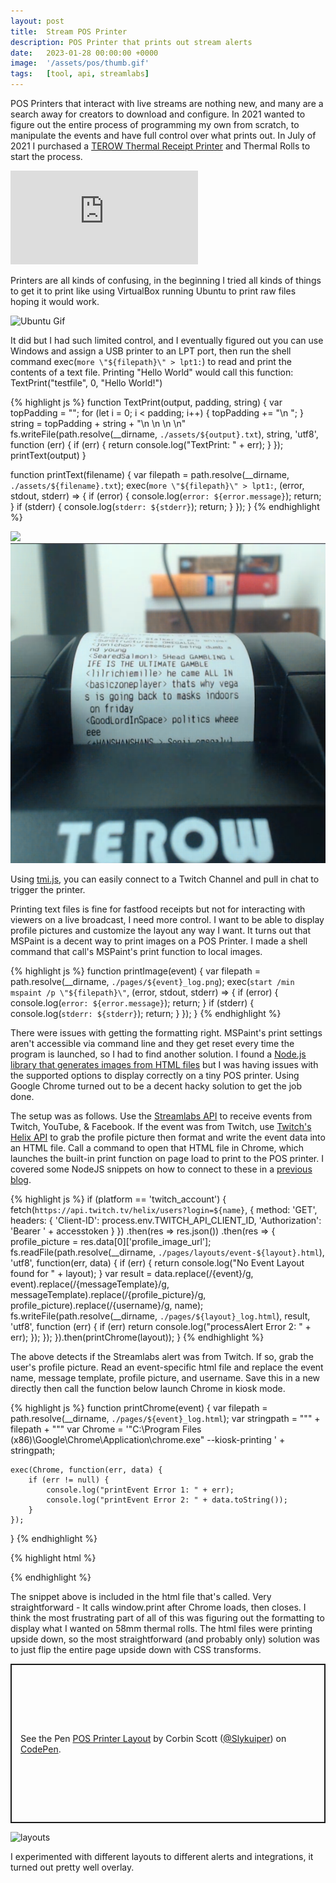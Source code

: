 ```yaml
---
layout: post
title:  Stream POS Printer
description: POS Printer that prints out stream alerts
date:   2023-01-28 00:00:00 +0000
image:  '/assets/pos/thumb.gif'
tags:   [tool, api, streamlabs]
---
```

POS Printers that interact with live streams are nothing new, and many are a search away for creators to download and configure. In 2021 wanted to figure out the entire process of programming my own from scratch, to manipulate the events and have full control over what prints out. In July of 2021 I purchased a [TEROW Thermal Receipt Printer](https://www.amazon.com/gp/product/B07848ZBXT/ref=ppx_yo_dt_b_asin_title_o06_s01?ie=UTF8&th=1) and Thermal Rolls to start the process. 

<p><iframe src="https://www.youtube-nocookie.com/embed/UjvRDH2ulxE" loading="lazy" frameborder="0" allowfullscreen></iframe></p>

Printers are all kinds of confusing, in the beginning I tried all kinds of things to get it to print like using VirtualBox running Ubuntu to print raw files hoping it would work.

![Ubuntu Gif]({{site.baseurl}}/assets/pos/ubuntu.gif)

It did but I had such limited control, and I eventually figured out you can use Windows and assign a USB printer to an LPT port, then run the shell command exec(`more \"${filepath}\" > lpt1:`) to read and print the contents of a text file. Printing "Hello World" would call this function: TextPrint("testfile", 0, "Hello World!")

{% highlight js %}
function TextPrint(output, padding, string) {
    var topPadding = "";
    for (let i = 0; i < padding; i++) {
        topPadding += "\n ";
    }
    string = topPadding + string + "\n \n \n \n"
    fs.writeFile(path.resolve(__dirname, `./assets/${output}.txt`), string, 'utf8', function (err) {
        if (err) {
            return console.log("TextPrint: " + err);
        }
    });
    printText(output)
}

function printText(filename) { 
    var filepath = path.resolve(__dirname, `./assets/${filename}.txt`);
    exec(`more \"${filepath}\" > lpt1:`, (error, stdout, stderr) => {
        if (error) {
            console.log(`error: ${error.message}`);
            return;
        }
        if (stderr) {
            console.log(`stderr: ${stderr}`);
            return;
        }
    });
}
{% endhighlight %}

<div class="gallery-box">
  <div class="gallery">
    <img src="/assets/pos/testing.gif">
    <img src="/assets/pos/chatters.png">
  </div>
</div>

Using [tmi.js](https://tmijs.com/), you can easily connect to a Twitch Channel and pull in chat to trigger the printer. 

Printing text files is fine for fastfood receipts but not for interacting with viewers on a live broadcast, I need more control. I want to be able to display profile pictures and customize the layout any way I want. It turns out that MSPaint is a decent way to print images on a POS Printer. I made a shell command that call's MSPaint's print function to local images.

{% highlight js %}
function printImage(event) { 
    var filepath = path.resolve(__dirname, `./pages/${event}_log.png`);
    exec(`start /min mspaint /p \"${filepath}\"`, (error, stdout, stderr) => {
        if (error) {
            console.log(`error: ${error.message}`);
            return;
        }
        if (stderr) {
            console.log(`stderr: ${stderr}`);
            return;
        }
    });
}
{% endhighlight %}

There were issues with getting the formatting right. MSPaint's print settings aren't accessible via command line and they get reset every time the program is launched, so I had to find another solution. I found a [Node.js library that generates images from HTML files](https://www.npmjs.com/package/node-html-to-image) but I was having issues with the supported options to display correctly on a tiny POS printer. Using Google Chrome turned out to be a decent hacky solution to get the job done. 

The setup was as follows. Use the [Streamlabs API](https://dev.streamlabs.com/) to receive events from Twitch, YouTube, & Facebook. If the event was from Twitch, use [Twitch's Helix API](https://dev.twitch.tv/docs/api/) to grab the profile picture then format and write the event data into an HTML file. Call a command to open that HTML file in Chrome, which launches the built-in print function on page load to print to the POS printer. I covered some NodeJS snippets on how to connect to these in a [previous blog](/stream-chatter-phone-display/).

{% highlight js %}
if (platform == 'twitch_account') {
    fetch(`https://api.twitch.tv/helix/users?login=${name}`, {
        method: 'GET',
        headers: {
            'Client-ID': process.env.TWITCH_API_CLIENT_ID,
            'Authorization': 'Bearer ' + accesstoken
        }
    })
    .then(res => res.json())
    .then(res => {
        profile_picture = res.data[0]['profile_image_url'];
        fs.readFile(path.resolve(__dirname, `./pages/layouts/event-${layout}.html`), 'utf8', function(err, data) {
            if (err) {
                return console.log("No Event Layout found for " + layout);
            }
            var result = data.replace(/{event}/g, event).replace(/{messageTemplate}/g, messageTemplate).replace(/{profile_picture}/g, profile_picture).replace(/{username}/g, name);
            fs.writeFile(path.resolve(__dirname, `./pages/${layout}_log.html`), result, 'utf8', function (err) {
                if (err) return console.log("processAlert Error 2: " + err);
            });
        });
    }).then(printChrome(layout));
}
{% endhighlight %}

The above detects if the Streamlabs alert was from Twitch. If so, grab the user's profile picture. Read an event-specific html file and replace the event name, message template, profile picture, and username. Save this in a new directly then call the function below launch Chrome in kiosk mode.

{% highlight js %}
function printChrome(event) {
    var filepath = path.resolve(__dirname, `./pages/${event}_log.html`);
    var stringpath = "\"" + filepath + "\""
    var Chrome = '"C:\\Program Files (x86)\\Google\\Chrome\\Application\\chrome.exe" --kiosk-printing ' + stringpath;

    exec(Chrome, function(err, data) {
        if (err != null) {
            console.log("printEvent Error 1: " + err);
            console.log("printEvent Error 2: " + data.toString());
        }
    });
}
{% endhighlight %}

{% highlight html %}
<script>
    window.onload = function() {
        window.print();
        window.onafterprint = function() {
            window.close();
        }
    };
</script>
{% endhighlight %}

The snippet above is included in the html file that's called. Very straightforward - It calls window.print after Chrome loads, then closes.
I think the most frustrating part of all of this was figuring out the formatting to display what I wanted on 58mm thermal rolls. The html files were printing upside down, so the most straightforward (and probably only) solution was to just flip the entire page upside down with CSS transforms. 

<p class="codepen" data-height="254.90908813476562" data-default-tab="html,result" data-slug-hash="GRBByNZ" data-user="Slykuiper" style="height: 254.90908813476562px; box-sizing: border-box; display: flex; align-items: center; justify-content: center; border: 2px solid; margin: 1em 0; padding: 1em;">
  <span>See the Pen <a href="https://codepen.io/Slykuiper/pen/GRBByNZ">
  POS Printer Layout</a> by Corbin Scott (<a href="https://codepen.io/Slykuiper">@Slykuiper</a>)
  on <a href="https://codepen.io">CodePen</a>.</span>
</p>
<script async src="https://cpwebassets.codepen.io/assets/embed/ei.js"></script>

![layouts]({{site.baseurl}}/assets/pos/alert-layouts.jpg)

I experimented with different layouts to different alerts and integrations, it turned out pretty well overlay. 